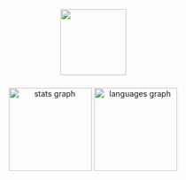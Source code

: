 <div align="center">
  <img height="119" src="https://i.pinimg.com/originals/90/57/88/905788bfeb3da571f0163df32595aa0d.gif"  />
</div>

###

<div align="center">
  <img src="https://github-readme-stats.vercel.app/api?username=l0verflow&hide_title=false&hide_rank=false&show_icons=false&include_all_commits=true&count_private=true&disable_animations=false&theme=shadow_red&locale=en&hide_border=false&order=1" height="150" alt="stats graph"  />
  <img src="https://github-readme-stats.vercel.app/api/top-langs?username=l0verflow&locale=en&hide_title=false&layout=compact&card_width=320&langs_count=5&theme=shadow_red&hide_border=false&order=2" height="150" alt="languages graph"  />
</div>

###
